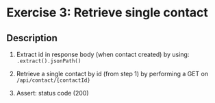 # Exercise 3: Retrieve single contact

## Description
1. Extract id in response body (when contact created) by using: `.extract().jsonPath()`

2. Retrieve a single contact by id (from step 1) by performing a GET on `/api/contact/{contactId}`

3. Assert: status code (200)
